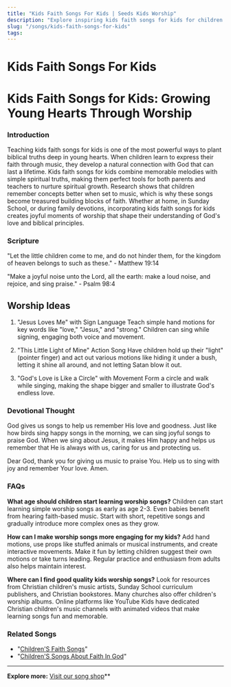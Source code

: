 ```yaml
---
title: "Kids Faith Songs For Kids | Seeds Kids Worship"
description: "Explore inspiring kids faith songs for kids for children's worship and faith development. Biblical music resources for families and ministry."
slug: "/songs/kids-faith-songs-for-kids"
tags:
---
```


# Kids Faith Songs For Kids

# Kids Faith Songs for Kids: Growing Young Hearts Through Worship

### Introduction
Teaching kids faith songs for kids is one of the most powerful ways to plant biblical truths deep in young hearts. When children learn to express their faith through music, they develop a natural connection with God that can last a lifetime. Kids faith songs for kids combine memorable melodies with simple spiritual truths, making them perfect tools for both parents and teachers to nurture spiritual growth. Research shows that children remember concepts better when set to music, which is why these songs become treasured building blocks of faith. Whether at home, in Sunday School, or during family devotions, incorporating kids faith songs for kids creates joyful moments of worship that shape their understanding of God's love and biblical principles.

### Scripture
"Let the little children come to me, and do not hinder them, for the kingdom of heaven belongs to such as these." - Matthew 19:14

"Make a joyful noise unto the Lord, all the earth: make a loud noise, and rejoice, and sing praise." - Psalm 98:4

## Worship Ideas
1. "Jesus Loves Me" with Sign Language
Teach simple hand motions for key words like "love," "Jesus," and "strong." Children can sing while signing, engaging both voice and movement.

2. "This Little Light of Mine" Action Song
Have children hold up their "light" (pointer finger) and act out various motions like hiding it under a bush, letting it shine all around, and not letting Satan blow it out.

3. "God's Love is Like a Circle" with Movement
Form a circle and walk while singing, making the shape bigger and smaller to illustrate God's endless love.

### Devotional Thought
God gives us songs to help us remember His love and goodness. Just like how birds sing happy songs in the morning, we can sing joyful songs to praise God. When we sing about Jesus, it makes Him happy and helps us remember that He is always with us, caring for us and protecting us.

Dear God, thank you for giving us music to praise You. Help us to sing with joy and remember Your love. Amen.

### FAQs
**What age should children start learning worship songs?**
Children can start learning simple worship songs as early as age 2-3. Even babies benefit from hearing faith-based music. Start with short, repetitive songs and gradually introduce more complex ones as they grow.

**How can I make worship songs more engaging for my kids?**
Add hand motions, use props like stuffed animals or musical instruments, and create interactive movements. Make it fun by letting children suggest their own motions or take turns leading. Regular practice and enthusiasm from adults also helps maintain interest.

**Where can I find good quality kids worship songs?**
Look for resources from Christian children's music artists, Sunday School curriculum publishers, and Christian bookstores. Many churches also offer children's worship albums. Online platforms like YouTube Kids have dedicated Christian children's music channels with animated videos that make learning songs fun and memorable.

### Related Songs

- "[Children'S Faith Songs](/songs/children-s-faith-songs/)"
- "[Children'S Songs About Faith In God](/songs/children-s-songs-about-faith-in-god/)"

---

**Explore more:** [Visit our song shop](https://seedskidsworship.com/shop)**

<!-- Schema Markup -->
<script type="application/ld+json">
{
  "@context": "https://schema.org",
  "@type": "MusicRecording",
  "name": "Kids Faith Songs For Kids",
  "byArtist": {
    "@type": "MusicGroup",
    "name": "Seeds Kids Worship"
  },
  "isFamilyFriendly": true,
  "url": "https://seedskidsworship.com/songs/kids-faith-songs-for-kids/"
}
</script>